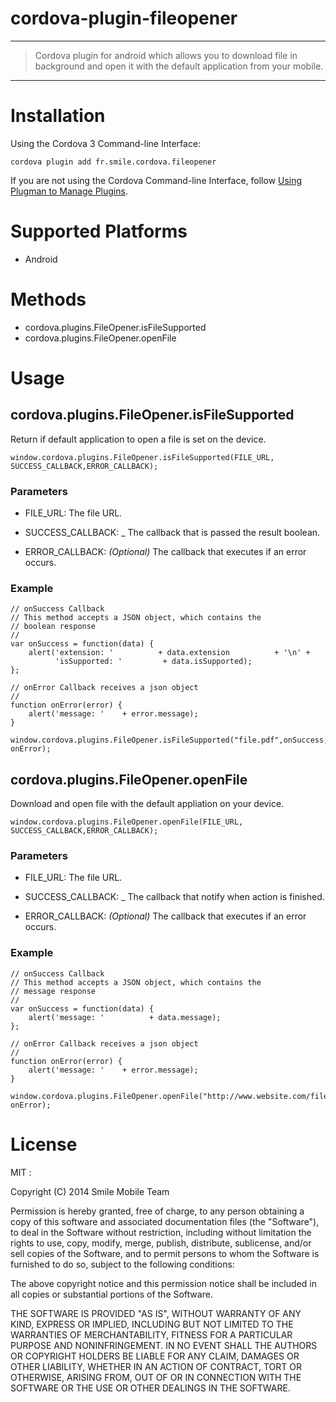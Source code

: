 cordova-plugin-fileopener
=====

---

> Cordova plugin for android which allows you to download file in background and open it with the default application from your mobile.

---

# Installation

Using the Cordova 3 Command-line Interface:

```
cordova plugin add fr.smile.cordova.fileopener
```

If you are not using the Cordova Command-line Interface, follow [Using Plugman to Manage Plugins](http://cordova.apache.org/docs/en/edge/plugin_ref_plugman.md.html).

# Supported Platforms

- Android

# Methods

- cordova.plugins.FileOpener.isFileSupported
- cordova.plugins.FileOpener.openFile


# Usage

##  cordova.plugins.FileOpener.isFileSupported

Return if default application to open a file is set on the device.


```
window.cordova.plugins.FileOpener.isFileSupported(FILE_URL, SUCCESS_CALLBACK,ERROR_CALLBACK);
```

###  Parameters

- FILE_URL: The file URL.

- SUCCESS_CALLBACK: _ The callback that is passed the result boolean.

- ERROR_CALLBACK: _(Optional)_ The callback that executes if an error occurs.


### Example

    // onSuccess Callback
    // This method accepts a JSON object, which contains the
    // boolean response
    //
    var onSuccess = function(data) {
        alert('extension: '          + data.extension          + '\n' +
              'isSupported: '         + data.isSupported);
    };

    // onError Callback receives a json object
    //
    function onError(error) {
        alert('message: '    + error.message);
    }

    window.cordova.plugins.FileOpener.isFileSupported("file.pdf",onSuccess, onError);

##  cordova.plugins.FileOpener.openFile

Download and open file with the default appliation on your device.

```
window.cordova.plugins.FileOpener.openFile(FILE_URL, SUCCESS_CALLBACK,ERROR_CALLBACK);
```

###  Parameters

- FILE_URL: The file URL.

- SUCCESS_CALLBACK: _ The callback that notify when action is finished.

- ERROR_CALLBACK: _(Optional)_ The callback that executes if an error occurs.


### Example

    // onSuccess Callback
    // This method accepts a JSON object, which contains the
    // message response
    //
    var onSuccess = function(data) {
        alert('message: '          + data.message);
    };

    // onError Callback receives a json object
    //
    function onError(error) {
        alert('message: '    + error.message);
    }

    window.cordova.plugins.FileOpener.openFile("http://www.website.com/file.pdf",onSuccess, onError);
    
# License

MIT :

Copyright (C) 2014 Smile Mobile Team

Permission is hereby granted, free of charge, to any person obtaining a copy of this software and associated documentation files (the "Software"), to deal in the Software without restriction, including without limitation the rights to use, copy, modify, merge, publish, distribute, sublicense, and/or sell copies of the Software, and to permit persons to whom the Software is furnished to do so, subject to the following conditions:

The above copyright notice and this permission notice shall be included in all copies or substantial portions of the Software.

THE SOFTWARE IS PROVIDED "AS IS", WITHOUT WARRANTY OF ANY KIND, EXPRESS OR IMPLIED, INCLUDING BUT NOT LIMITED TO THE WARRANTIES OF MERCHANTABILITY, FITNESS FOR A PARTICULAR PURPOSE AND NONINFRINGEMENT. IN NO EVENT SHALL THE AUTHORS OR COPYRIGHT HOLDERS BE LIABLE FOR ANY CLAIM, DAMAGES OR OTHER LIABILITY, WHETHER IN AN ACTION OF CONTRACT, TORT OR OTHERWISE, ARISING FROM, OUT OF OR IN CONNECTION WITH THE SOFTWARE OR THE USE OR OTHER DEALINGS IN THE SOFTWARE.
